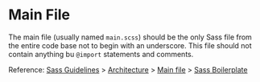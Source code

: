 # Main File

The main file (usually named `main.scss`) should be the only Sass file from the entire code base not to begin with an underscore. This file should not contain anything bu `@import` statements and comments.

Reference: [Sass Guidelines](http://sass-guidelin.es/) > [Architecture](http://sass-guidelin.es/#architecture) > [Main file](http://sass-guidelin.es/#main-file) > [Sass Boilerplate](https://raw.githubusercontent.com/HugoGiraudel/sass-boilerplate/master/)
